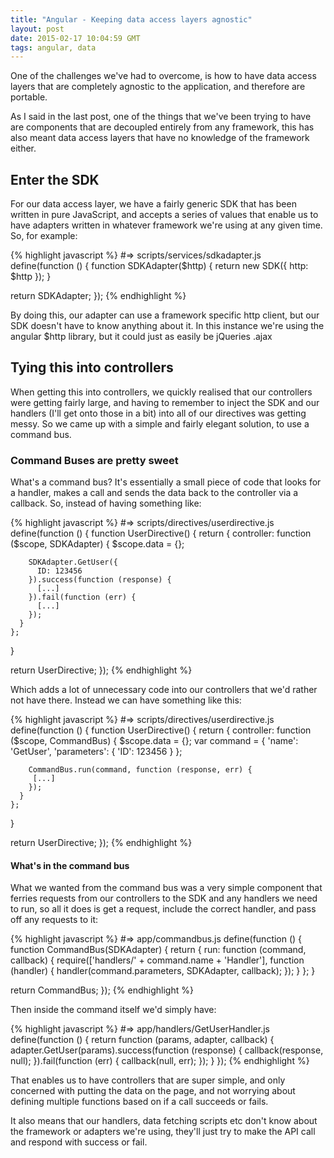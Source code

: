 ```yaml
---
title: "Angular - Keeping data access layers agnostic"
layout: post
date: 2015-02-17 10:04:59 GMT
tags: angular, data
---
```


One of the challenges we've had to overcome, is how to have data access layers that are completely agnostic to the application, and therefore are portable.

As I said in the last post, one of the things that we've been trying to have are components that are decoupled entirely from any framework, this has also meant data access layers that have no knowledge of the framework either.

## Enter the SDK

For our data access layer, we have a fairly generic SDK that has been written in pure JavaScript, and accepts a series of values that enable us to have adapters written in whatever framework we're using at any given time. So, for example:

{% highlight javascript %}
#=> scripts/services/sdkadapter.js
define(function () {
  function SDKAdapter($http) {
    return new SDK({
      http: $http
    });
  }

  return SDKAdapter;
});
{% endhighlight %}

By doing this, our adapter can use a framework specific http client, but our SDK doesn't have to know anything about it. In this instance we're using the angular $http library, but it could just as easily be jQueries .ajax

## Tying this into controllers

When getting this into controllers, we quickly realised that our controllers were getting fairly large, and having to remember to inject the SDK and our handlers (I'll get onto those in a bit) into all of our directives was getting messy. So we came up with a simple and fairly elegant solution, to use a command bus.

### Command Buses are pretty sweet

What's a command bus? It's essentially a small piece of code that looks for a handler, makes a call and sends the data back to the controller via a callback. So, instead of having something like:

{% highlight javascript %}
#=> scripts/directives/userdirective.js
define(function () {
  function UserDirective() {
    return {
      controller: function ($scope, SDKAdapter) {
        $scope.data = {};

        SDKAdapter.GetUser({
          ID: 123456
        }).success(function (response) {
          [...]
        }).fail(function (err) {
          [...]
        });
      }
    };
  }

  return UserDirective;
});
{% endhighlight %}

Which adds a lot of unnecessary code into our controllers that we'd rather not have there. Instead we can have something like this:

{% highlight javascript %}
#=> scripts/directives/userdirective.js
define(function () {
  function UserDirective() {
    return {
      controller: function ($scope, CommandBus) {
        $scope.data = {};
        var command = {
          'name': 'GetUser',
          'parameters': {
            'ID': 123456
          }
        };

        CommandBus.run(command, function (response, err) {
         [...]
        });
      }
    };
  }

  return UserDirective;
});
{% endhighlight %}

#### What's in the command bus

What we wanted from the command bus was a very simple component that ferries requests from our controllers to the SDK and any handlers we need to run, so all it does is get a request, include the correct handler, and pass off any requests to it:

{% highlight javascript %}
#=> app/commandbus.js
define(function () {
  function CommandBus(SDKAdapter) {
    return {
      run: function (command, callback) {
        require(['handlers/' + command.name + 'Handler'], function (handler) {
          handler(command.parameters, SDKAdapter, callback);
        });
      }
    };
  }

  return CommandBus;
});
{% endhighlight %}

Then inside the command itself we'd simply have:

{% highlight javascript %}
#=> app/handlers/GetUserHandler.js
define(function () {
  return function (params, adapter, callback) {
    adapter.GetUser(params).success(function (response) {
      callback(response, null);
    }).fail(function (err) {
      callback(null, err);
    });
  }
});
{% endhighlight %}

That enables us to have controllers that are super simple, and only concerned with putting the data on the page, and not worrying about defining multiple functions based on if a call succeeds or fails.

It also means that our handlers, data fetching scripts etc don't know about the framework or adapters we're using, they'll just try to make the API call and respond with success or fail.
